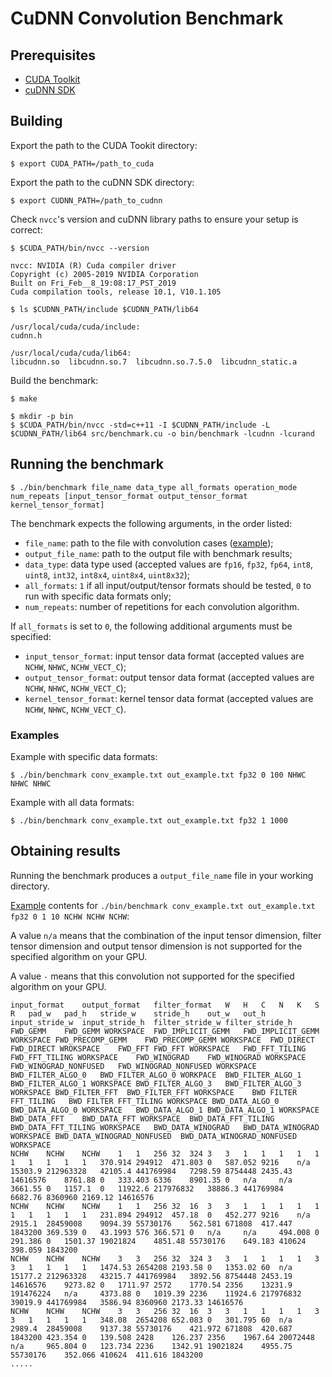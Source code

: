 CuDNN Convolution Benchmark
===============

Prerequisites
-------------
* [CUDA Toolkit](https://docs.nvidia.com/cuda/index.html)
* [cuDNN SDK](https://developer.nvidia.com/cudnn)

Building
--------
Export the path to the CUDA Tookit directory:
```shell
$ export CUDA_PATH=/path_to_cuda
```
Export the path to the cuDNN SDK directory:
```shell
$ export CUDNN_PATH=/path_to_cudnn
```
Check `nvcc`'s version and cuDNN library paths to ensure your setup is correct:
```shell
$ $CUDA_PATH/bin/nvcc --version

nvcc: NVIDIA (R) Cuda compiler driver
Copyright (c) 2005-2019 NVIDIA Corporation
Built on Fri_Feb__8_19:08:17_PST_2019
Cuda compilation tools, release 10.1, V10.1.105
```
```shell
$ ls $CUDNN_PATH/include $CUDNN_PATH/lib64

/usr/local/cuda/cuda/include:
cudnn.h

/usr/local/cuda/cuda/lib64:
libcudnn.so  libcudnn.so.7  libcudnn.so.7.5.0  libcudnn_static.a
```
Build the benchmark:
```shell
$ make
```
```shell
$ mkdir -p bin
$ $CUDA_PATH/bin/nvcc -std=c++11 -I $CUDNN_PATH/include -L $CUDNN_PATH/lib64 src/benchmark.cu -o bin/benchmark -lcudnn -lcurand
```

Running the benchmark
---------------------
```shell
$ ./bin/benchmark file_name data_type all_formats operation_mode num_repeats [input_tensor_format output_tensor_format kernel_tensor_format]
```

The benchmark expects the following arguments, in the order listed:

* `file_name`: path to the file with convolution cases ([example](https://github.com/Slimakanzer/cudnn-benchmark/blob/master/conv_example.txt));
* `output_file_name`: path to the output file with benchmark results;
* `data_type`: data type used (accepted values are `fp16`, `fp32`, `fp64`, `int8`, `uint8`, `int32`, `int8x4`, `uint8x4`, `uint8x32`);
* `all_formats`: `1` if all input/output/tensor formats should be tested, `0` to run with specific data formats only;
* `num_repeats`: number of repetitions for each convolution algorithm.

If `all_formats` is set to `0`, the following additional arguments must be specified:
* `input_tensor_format`: input tensor data format (accepted values are `NCHW`, `NHWC`, `NCHW_VECT_C`);
* `output_tensor_format`: output tensor data format (accepted values are `NCHW`, `NHWC`, `NCHW_VECT_C`);
* `kernel_tensor_format`: kernel tensor data format (accepted values are `NCHW`, `NHWC`, `NCHW_VECT_C`).

### Examples

Example with specific data formats:
```shell
$ ./bin/benchmark conv_example.txt out_example.txt fp32 0 100 NHWC NHWC NHWC
```
Example with all data formats:
```shell
$ ./bin/benchmark conv_example.txt out_example.txt fp32 1 1000
```
Obtaining results
-----------------
Running the benchmark produces a `output_file_name` file in your working directory.

[Example](https://github.com/Slimakanzer/cudnn-benchmark/blob/master/out_example.txt) contents for `./bin/benchmark conv_example.txt out_example.txt fp32 0 1 10 NCHW NCHW NCHW`:

A value `n/a` means that the combination of the input tensor dimension, filter tensor dimension and output tensor dimension is not supported for the specified algorithm on your GPU.

A value `-` means that this convolution not supported for the specified algorithm on your GPU.

```
input_format	output_format	filter_format	W	H	C	N	K	S	R	pad_w	pad_h	stride_w	stride_h	out_w	out_h	input_stride_w	input_stride_h	filter_stride_w	filter_stride_h	FWD_GEMM	FWD_GEMM WORKSPACE	FWD_IMPLICIT_GEMM	FWD_IMPLICIT_GEMM WORKSPACE	FWD_PRECOMP_GEMM	FWD_PRECOMP_GEMM WORKSPACE	FWD_DIRECT	FWD_DIRECT WROKSPACE	FWD_FFT	FWD_FFT WORKSPACE	FWD_FFT_TILING	FWD_FFT_TILING WORKSPACE	FWD_WINOGRAD	FWD_WINOGRAD WORKSPACE	FWD_WINOGRAD_NONFUSED	FWD_WINOGRAD_NONFUSED WORKSPACE	BWD_FILTER_ALGO_0	BWD_FILTER_ALGO_0 WORKPACE	BWD_FILTER_ALGO_1	BWD_FILTER_ALGO_1 WORKSPACE	BWD_FILTER_ALGO_3	BWD_FILTER_ALGO_3 WORKSPACE	BWD_FILTER_FFT	BWD_FILTER_FFT WORKSPACE	BWD FILTER FFT_TILING	BWD FILTER FFT_TILING WORKSPACE	BWD_DATA_ALGO_0	BWD_DATA_ALGO_0 WORKSPACE	BWD_DATA_ALGO_1	BWD_DATA_ALGO_1 WORKSPACE	BWD_DATA_FFT	BWD_DATA_FFT WORKSPACE	BWD_DATA_FFT_TILING	BWD_DATA_FFT_TILING WORKSPACE	BWD_DATA_WINOGRAD	BWD_DATA_WINOGRAD WORKSPACE	BWD_DATA_WINOGRAD_NONFUSED	BWD_DATA_WINOGRAD_NONFUSED WORKSPACE
NCHW	NCHW	NCHW	1	1	256	32	324	3	3	1	1	1	1	1	1	1	1	1	1	370.914	294912	471.803	0	587.052	9216	n/a		15303.9	212963328	42105.4	441769984	7298.59	8754448	2435.43	14616576	8761.88	0	333.403	6336	8901.35	0	n/a		n/a		3661.55	0	1157.1	0	11922.6	217976832	38886.3	441769984	6682.76	8360960	2169.12	14616576	
NCHW	NCHW	NCHW	1	1	256	32	16	3	3	1	1	1	1	1	1	1	1	1	1	231.894	294912	457.18	0	452.277	9216	n/a		2915.1	28459008	9094.39	55730176	562.581	671808	417.447	1843200	369.539	0	43.1993	576	366.571	0	n/a		n/a		494.008	0	291.386	0	1501.37	19021824	4851.48	55730176	649.183	410624	398.059	1843200	
NCHW	NCHW	NCHW	3	3	256	32	324	3	3	1	1	1	1	3	3	1	1	1	1	1474.53	2654208	2193.58	0	1353.02	60	n/a		15177.2	212963328	43215.7	441769984	3892.56	8754448	2453.19	14616576	9273.82	0	1711.97	2572	1770.54	2356	13231.9	191476224	n/a		4373.88	0	1019.39	2236	11924.6	217976832	39019.9	441769984	3586.94	8360960	2173.33	14616576	
NCHW	NCHW	NCHW	3	3	256	32	16	3	3	1	1	1	1	3	3	1	1	1	1	348.08	2654208	652.083	0	301.795	60	n/a		2989.4	28459008	9137.38	55730176	421.972	671808	420.687	1843200	423.354	0	139.508	2428	126.237	2356	1967.64	20072448	n/a		965.804	0	123.734	2236	1342.91	19021824	4955.75	55730176	352.066	410624	411.616	1843200	
.....
```
